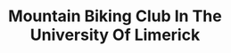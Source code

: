 ---
title: "Mountain Biking Club In The University Of Limerick"
address: "University Of Limerick, Limerick"
tel: "+353 (0)86 350 2195"
county: "Limerick"
category: "Cycling"
type: "Content"
lat: "52.67361068725586"
lng: "-8.572113990783691"
---